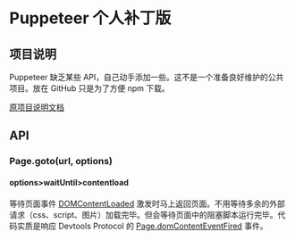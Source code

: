 # Puppeteer 个人补丁版

## 项目说明
Puppeteer 缺乏某些 API，自己动手添加一些。这不是一个准备良好维护的公共项目。放在 GitHub 只是为了方便 npm 下载。

[原项目说明文档](./_README_.md)

## API

### Page.goto(url, options)

#### options>waitUntil>contentload

等待页面事件 [DOMContentLoaded](https://developer.mozilla.org/en-US/docs/Web/Events/DOMContentLoaded) 激发时马上返回页面。不用等待多余的外部请求（css、script、图片）加载完毕。但会等待页面中的阻塞脚本运行完毕。代码实质是响应 Devtools Protocol 的 [Page.domContentEventFired](https://chromedevtools.github.io/devtools-protocol/tot/Page/#event-domContentEventFired) 事件。
